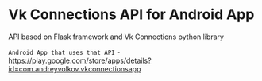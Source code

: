 # Vk Connections API for Android App
API based on Flask framework and Vk Connections python library

`Android App that uses that API` - https://play.google.com/store/apps/details?id=com.andreyvolkov.vkconnectionsapp
